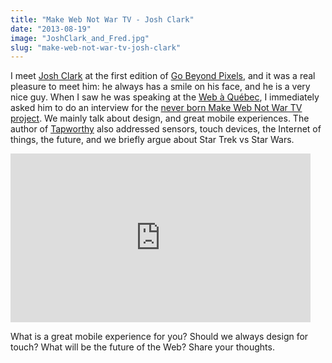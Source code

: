 ```yaml
---
title: "Make Web Not War TV - Josh Clark"
date: "2013-08-19"
image: "JoshClark_and_Fred.jpg"
slug: "make-web-not-war-tv-josh-clark"
---
```


I meet [Josh Clark](https://globalmoxie.com/) at the first edition of [Go Beyond Pixels](https://gobeyondpixels.com/), and it was a real pleasure to meet him: he always has a smile on his face, and he is a very nice guy. When I saw he was speaking at the [Web à Québec](https://webaquebec.org/), I immediately asked him to do an interview for the [never born Make Web Not War TV project](https://fred.dev/make-web-not-war-tv-an-unfinished-project/ "Make Web Not War TV – An unfinished project"). We mainly talk about design, and great mobile experiences. The author of [Tapworthy](https://www.amazon.ca/gp/product/1449381650/ref=as_li_ss_tl?ie=UTF8&camp=15121&creative=390961&creativeASIN=1449381650&linkCode=as2&tag=outofcomzon-20) also addressed sensors, touch devices, the Internet of things, the future, and we briefly argue about Star Trek vs Star Wars.

<iframe src="https://www.youtube.com/embed/EKl-NHcqVD4?feature=oembed" width="480" height="270" frameborder="0" allowfullscreen="allowfullscreen"></iframe>

What is a great mobile experience for you? Should we always design for touch? What will be the future of the Web? Share your thoughts.
